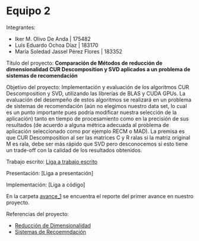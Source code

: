 # Equipo 2

Integrantes:
* Iker M. Olivo De Anda | 175482
* Luis Eduardo Ochoa Díaz | 183170
* María Soledad Jassel Pérez Flores | 183352

Título del proyecto: 
**Comparación de Métodos de reducción de dimensionalidad  CUR Descomposition y SVD aplicados a un problema de sistemas de recomendación**

Objetivo del proyecto:
Implementación y evaluación de los algoritmos  CUR Descomposition  y SVD, utilizando las librerías de BLAS y CUDA GPUs. La evaluación del desempeño de estos algoritmos se realizará en un  problema de sistemas de recomendación (aún no elegimos nuestro data set, lo cual es un punto importante pues podría modificar nuestra selección de la aplicación)  tanto en tiempo de procesamiento como en la precisión de sus resultados (de acuerdo a alguna métrica adecuada al problema de aplicación seleccionado como por ejemplo RECM o MAD).  La premisa es que CUR Descomposition al ser las matrices C y R ralas si la matriz original M es rala, debe ser más rápido que SVD pero desconocemos si esto tiene un trade-off  con la calidad de los resultados obtenidos.

Trabajo escrito:
[Liga a trabajo escrito](https://www.dropbox.com/s/l04fenmhv4rt03p/Proyecto_final_CUR_SVD_aplicados_a_sistemas_recomendacion.html?dl=1)

Presentación:
[Liga a presentación]

Implementación:
[Liga a código]

En la carpeta [avance_1](https://github.com/ITAM-DS/analisis-numerico-computo-cientifico/tree/mno-2019-1/proyecto_final/proyectos/equipos/equipo_2/avance_1/) se encuentra el reporte del primer avance en nuestro proyecto.

Referencias del proyecto:

* [Reducción de Dimensionalidad](http://infolab.stanford.edu/~ullman/mmds/ch11.pdf)
* [Sistemas de Recoemndación](http://infolab.stanford.edu/~ullman/mmds/ch9.pdf)